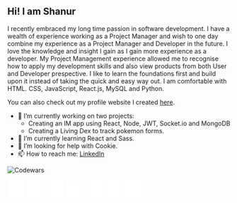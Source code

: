 ## Hi! I am Shanur

I recently embraced my long time passion in software development. I have a wealth of experience working as a Project Manager and wish to one day combine my experience as a Project Manager and Developer in the future. I love the knowledge and insight I gain as I gain more experience as a developer. My Project Management experience allowed me to recognise how to apply my development skills and also view products from both User and Developer prespective. I like to learn the foundations first and build upon it instead of taking the quick and easy way out. I am comfortable with HTML. CSS, JavaScript, React.js, MySQL and Python.

You can also check out my profile website I created [here](https://sunrah27.github.io/Portfolio/).

- 🔭 I’m currently working on two projects:
  - Creating an IM app using React, Node, JWT, Socket.io and MongoDB
  - Creating a Living Dex to track pokemon forms.
- 🌱 I’m currently learning React and Sass.
- 🤔 I’m looking for help with Cookie.
- 📫 How to reach me: [LinkedIn](https://www.linkedin.com/in/shanur-islam-5b9120224/)

![Codewars](https://www.codewars.com/users/Sun%20Rah/badges/large)

<img src="/html5.png" width="40">  <img src="/css3.png" width="40">  <img src="/javascript.png" width="40">  <img src="/react.png" width="40">  <img src="/python.png" width="40">  <img src="/flask.png" width="40">  <img src="/mysql.png" width="40"> 

<!--
**sunrah27/sunrah27** is a ✨ _special_ ✨ repository because its `README.md` (this file) appears on your GitHub profile.

Here are some ideas to get you started:

- 🔭 I’m currently working on ...
- 🌱 I’m currently learning ...
- 👯 I’m looking to collaborate on ...
- 🤔 I’m looking for help with ...
- 💬 Ask me about ...
- 📫 How to reach me: ...
- 😄 Pronouns: ...
- ⚡ Fun fact: ...
-->
